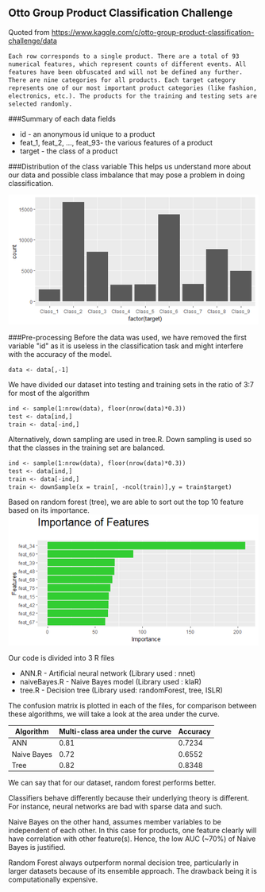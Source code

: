 ## Otto Group Product Classification Challenge
Quoted from https://www.kaggle.com/c/otto-group-product-classification-challenge/data
```
Each row corresponds to a single product. There are a total of 93 numerical features, which represent counts of different events. All features have been obfuscated and will not be defined any further.
There are nine categories for all products. Each target category represents one of our most important product categories (like fashion, electronics, etc.). The products for the training and testing sets are selected randomly.
```

###Summary of each data fields

* id - an anonymous id unique to a product
* feat_1, feat_2, ..., feat_93- the various features of a product
* target - the class of a product

###Distribution of the class variable
This helps us understand more about our data and possible class imbalance that may pose a problem in doing classification.

![](src/ci.png)

###Pre-processing
Before the data was used, we have removed the first variable "id" as it is useless in the classification task and might interfere with the accuracy of the model.
```
data <- data[,-1]
```

We have divided our dataset into testing and training sets in the ratio of 3:7 for most of the algorithm
```
ind <- sample(1:nrow(data), floor(nrow(data)*0.3))
test <- data[ind,]
train <- data[-ind,]
```

Alternatively, down sampling are used in tree.R. Down sampling is used so that the classes in the training set are balanced.
```
ind <- sample(1:nrow(data), floor(nrow(data)*0.3))
test <- data[ind,]
train <- data[-ind,]
train <- downSample(x = train[, -ncol(train)],y = train$target)
```
Based on random forest (tree), we are able to sort out the top 10 feature based on its importance.
![](src/iof.png)

Our code is divided into 3 R files
* ANN.R - Artificial neural network (Library used : nnet)
* naiveBayes.R - Naive Bayes model (Library used : klaR)
* tree.R - Decision tree (Library used: randomForest, tree, ISLR)

The confusion matrix is plotted in each of the files, for comparison between these algorithms, we will take a look at the area under the curve.

| Algorithm     | Multi-class area under the curve         | Accuracy    |
|---------------|------------------------------------------|-------------|
| ANN           | 0.81                                     | 0.7234      |
| Naive Bayes   | 0.72                                     | 0.6552      |
| Tree          | 0.82                                     | 0.8348      |

We can say that for our dataset, random forest performs better.

Classifiers behave differently because their underlying theory is different.
For instance, neural networks are bad with sparse data and such.

Naive Bayes on the other hand, assumes member variables to be independent of each other.
In this case for products, one feature clearly will have correlation with other feature(s).
Hence, the low AUC (~70%) of Naive Bayes is justified.

Random Forest always outperform normal decision tree, particularly in larger datasets because of its ensemble approach. The drawback being it is computationally expensive.

